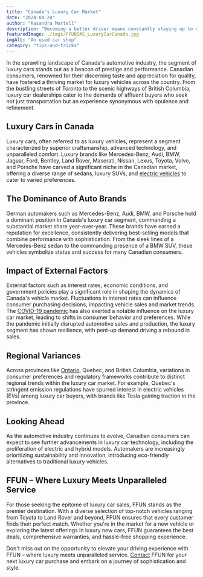 ```yaml
---
title: "Canada's Luxury Car Market"
date: "2024-04-24"
author: "Kasandra Martell"
description: "Becoming a better driver means constantly staying up to date on emerging laws and regulations and learning more about the current ones in place so that you can stay safe on the road."
featuredImage: ./imgs/FFUNSAS_LuxuryCarCanada.jpg
imgAlt: "An used car shop"
category: "tips-and-tricks"
---
```


In the sprawling landscape of Canada's automotive industry, the segment of luxury cars stands out as a beacon of prestige and performance. Canadian consumers, renowned for their discerning taste and appreciation for quality, have fostered a thriving market for luxury vehicles across the country. From the bustling streets of Toronto to the scenic highways of British Columbia, luxury car dealerships cater to the demands of affluent buyers who seek not just transportation but an experience synonymous with opulence and refinement.

## Luxury Cars in Canada

Luxury cars, often referred to as luxury vehicles, represent a segment characterized by superior craftsmanship, advanced technology, and unparalleled comfort. Luxury brands like Mercedes-Benz, Audi, BMW, Jaguar, Ford, Bentley, Land Rover, Maserati, Nissan, Lexus, Toyota, Volvo, and Porsche have carved a significant niche in the Canadian market, offering a diverse range of sedans, luxury SUVs, and [electric vehicles](https://blog.ffun.com/articles/electric-vehicles-influce/) to cater to varied preferences.

## The Dominance of Auto Brands

German automakers such as Mercedes-Benz, Audi, BMW, and Porsche hold a dominant position in Canada's luxury car segment, commanding a substantial market share year-over-year. These brands have earned a reputation for excellence, consistently delivering best-selling models that combine performance with sophistication. From the sleek lines of a Mercedes-Benz sedan to the commanding presence of a BMW SUV, these vehicles symbolize status and success for many Canadian consumers.

## Impact of External Factors

External factors such as interest rates, economic conditions, and government policies play a significant role in shaping the dynamics of Canada's vehicle market. Fluctuations in interest rates can influence consumer purchasing decisions, impacting vehicle sales and market trends.
The [COVID-19 pandemic](https://blog.ffun.com/articles/canadian-automotive-market-recovery-post-pandemic/) has also exerted a notable influence on the luxury car market, leading to shifts in consumer behavior and preferences. While the pandemic initially disrupted automotive sales and production, the luxury segment has shown resilience, with pent-up demand driving a rebound in sales.

## Regional Variances

Across provinces like [Ontario](https://ffun.com/locations/ffun-motorsports-kenora), Quebec, and British Columbia, variations in consumer preferences and regulatory frameworks contribute to distinct regional trends within the luxury car market. For example, Quebec's stringent emission regulations have spurred interest in electric vehicles (EVs) among luxury car buyers, with brands like Tesla gaining traction in the province.

## Looking Ahead

As the automotive industry continues to evolve, Canadian consumers can expect to see further advancements in luxury car technology, including the proliferation of electric and hybrid models. Automakers are increasingly prioritizing sustainability and innovation, introducing eco-friendly alternatives to traditional luxury vehicles.

## FFUN – Where Luxury Meets Unparalleled Service

For those seeking the epitome of luxury car sales, FFUN stands as the premier destination. With a diverse selection of top-notch vehicles ranging from Toyota to Land Rover and beyond, FFUN ensures that every customer finds their perfect match. Whether you're in the market for a new vehicle or exploring the latest offerings in luxury new cars, FFUN guarantees the best deals, comprehensive warranties, and hassle-free shopping experience.

Don't miss out on the opportunity to elevate your driving experience with FFUN – where luxury meets unparalleled service. [Contact](https://ffun.com/contact) FFUN for your next luxury car purchase and embark on a journey of sophistication and style.

